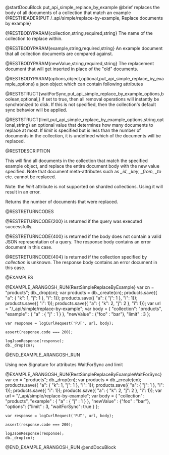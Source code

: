 @startDocuBlock put_api_simple_replace_by_example
@brief replaces the body of all documents of a collection that match an example
@RESTHEADER{PUT /_api/simple/replace-by-example, Replace documents by example}

@RESTBODYPARAM{collection,string,required,string}
The name of the collection to replace within.

@RESTBODYPARAM{example,string,required,string}
An example document that all collection documents are compared against.

@RESTBODYPARAM{newValue,string,required,string}
The replacement document that will get inserted in place
of the "old" documents.

@RESTBODYPARAM{options,object,optional,put_api_simple_replace_by_example_options}
a json object which can contain following attributes

@RESTSTRUCT{waitForSync,put_api_simple_replace_by_example_options,boolean,optional,}
if set to true, then all removal operations will
 instantly be synchronized to disk. If this is not specified, then the
 collection's default sync behavior will be applied.

@RESTSTRUCT{limit,put_api_simple_replace_by_example_options,string,optional,string}
an optional value that determines how many documents to
replace at most. If *limit* is specified but is less than the number
of documents in the collection, it is undefined which of the documents
will be replaced.


@RESTDESCRIPTION

This will find all documents in the collection that match the specified
example object, and replace the entire document body with the new value
specified. Note that document meta-attributes such as *_id*, *_key*,
*_from*, *_to* etc. cannot be replaced.

Note: the *limit* attribute is not supported on sharded collections.
Using it will result in an error.

Returns the number of documents that were replaced.

@RESTRETURNCODES

@RESTRETURNCODE{200}
is returned if the query was executed successfully.

@RESTRETURNCODE{400}
is returned if the body does not contain a valid JSON representation of a
query. The response body contains an error document in this case.

@RESTRETURNCODE{404}
is returned if the collection specified by *collection* is unknown.  The
response body contains an error document in this case.

@EXAMPLES

@EXAMPLE_ARANGOSH_RUN{RestSimpleReplaceByExample}
    var cn = "products";
    db._drop(cn);
    var products = db._create(cn);
    products.save({ "a": { "k": 1, "j": 1 }, "i": 1});
    products.save({ "a": { "j": 1 }, "i": 1});
    products.save({ "i": 1});
    products.save({ "a": { "k": 2, "j": 2 }, "i": 1});
    var url = "/_api/simple/replace-by-example";
    var body = {
      "collection": "products",
      "example" : { "a" : { "j" : 1 } },
      "newValue" : {"foo" : "bar"},
      "limit" : 3
    };

    var response = logCurlRequest('PUT', url, body);

    assert(response.code === 200);

    logJsonResponse(response);
    db._drop(cn);
@END_EXAMPLE_ARANGOSH_RUN

Using new Signature for attributes WaitForSync and limit

@EXAMPLE_ARANGOSH_RUN{RestSimpleReplaceByExampleWaitForSync}
    var cn = "products";
    db._drop(cn);
    var products = db._create(cn);
    products.save({ "a": { "k": 1, "j": 1 }, "i": 1});
    products.save({ "a": { "j": 1 }, "i": 1});
    products.save({ "i": 1});
    products.save({ "a": { "k": 2, "j": 2 }, "i": 1});
    var url = "/_api/simple/replace-by-example";
    var body = {
      "collection": "products",
      "example" : { "a" : { "j" : 1 } },
      "newValue" : {"foo" : "bar"},
      "options": {"limit" : 3,  "waitForSync": true  }
    };

    var response = logCurlRequest('PUT', url, body);

    assert(response.code === 200);

    logJsonResponse(response);
    db._drop(cn);
@END_EXAMPLE_ARANGOSH_RUN
@endDocuBlock

